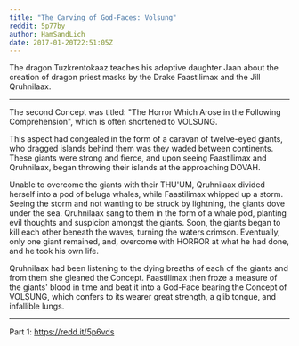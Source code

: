 ```yaml
---
title: "The Carving of God-Faces: Volsung"
reddit: 5p77by
author: HamSandLich
date: 2017-01-20T22:51:05Z
---
```


The dragon Tuzkrentokaaz teaches his adoptive daughter Jaan about the creation of dragon priest masks by the Drake Faastilimax and the Jill Qruhnilaax.

----
The second Concept was titled: "The Horror Which Arose in the Following Comprehension", which is often shortened to VOLSUNG.

This aspect had congealed in the form of a caravan of twelve-eyed giants, who dragged islands behind them was they waded between continents. These giants were strong and fierce, and upon seeing Faastilimax and Qruhnilaax, began throwing their islands at the approaching DOVAH.

Unable to overcome the giants with their THU'UM, Qruhnilaax divided herself into a pod of beluga whales, while Faastilimax whipped up a storm. Seeing the storm and not wanting to be struck by lightning, the giants dove under the sea. Qruhnilaax sang to them in the form of a whale pod, planting evil thoughts and suspicion amongst the giants. Soon, the giants began to kill each other beneath the waves, turning the waters crimson. Eventually, only one giant remained, and, overcome with HORROR at what he had done, and he took his own life.

Qruhnilaax had been listening to the dying breaths of each of the giants and from them she gleaned the Concept. Faastilimax then froze a measure of the giants' blood in time and beat it into a God-Face bearing the Concept of VOLSUNG, which confers to its wearer great strength, a glib tongue, and infallible lungs.

----

Part 1: https://redd.it/5p6vds
